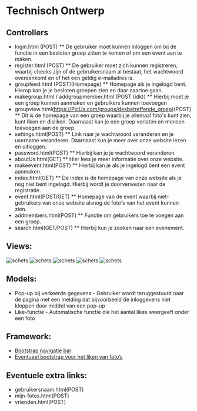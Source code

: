 # Technisch Ontwerp
## Controllers
* login.html (POST)
** De gebruiker moet kunnen inloggen om bij de functie in een besloten groep zitten te komen of om een event aan te maken.
* register.html (POST)
** De gebruiker moet zich kunnen registreren, waarbij checks zijn of de gebruikersnaam al bestaat, het wachtwoord overeenkomt en of het een geldig e-mailadres is.
* groupfeed.html (POST)(Homepage)
** Homepage als je ingelogd bent. Hierop kan je je besloten groepen zien en daar naartoe gaan.
* makegroup.html / addgroupmember.html (POST (idk))
** Hierbij moet je een groep kunnen aanmaken en gebruikers kunnen toevoegen
* groupview.html(https://PicUs.com/groups/desbetreffende_groep)(POST)
** Dit is de homepage van een groep waarbij je allemaal foto's kunt zien, kunt liken en disliken. Daarnaast kan je een groep verlaten en mensen toevoegen aan de groep.
* settings.html(POST)
** Link naar je wachtwoord veranderen en je username veranderen. Daarnaast kun je meer over onze website lezen en uitloggen.
* password.html(POST)
** Hierbij kan je je wachtwoord veranderen.
* aboutUs.html(GET)
** Hier lees je meer informatie over onze website.
* makeevent.html(POST)
** Hierbij kan je als je ingelogd bent een event aanmaken.
* index.html(GET)
** De index is de homepage van onze website als je nog niet bent ingelogd. Hierbij wordt je doorverwezen naar de registratie.
* event.html(POST/GET)
** Homepage van de event waarbij niet-gebruikers van onze website alsnog de foto's van het event kunnen zien.
* addmembers.html(POST)
** Functie om gebruikers toe te voegen aan een groep.
* search.html(GET/POST)
** Hierbij kun je zoeken naar een evenement.

## Views:
![schets](doc/IMG_2173.jpg)
![schets](doc/IMG_2174.jpg)
![schets](doc/IMG_2175.jpg)
![schets](doc/IMG_2176.jpg)
![schets](doc/IMG_2177.jpg)

## Models:
* Pop-up bij verkeerde gegevens - Gebruiker wordt teruggestuurd naar de pagina met een melding dat bijvoorbeeld de inloggevens niet kloppen door middel van een pop-up
* Like-functie - Automatische functie die het aantal likes weergeeft onder een foto

## Framework:
* [Bootstrap navigatie bar](https://bootsnipp.com/snippets/Vm7d)
* [Eventueel bootstrap voor het liken van foto’s](https://bootsnipp.com/snippets/featured/modal-lightbox-with-likedislike)

## Eventuele extra links:
* gebruikersnaam.html(POST)
* mijn-fotos.html(POST)
* vrienden.html(POST)
